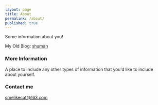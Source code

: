 ```yaml
---
layout: page
title: About
permalink: /about/
published: true
---
```


Some information about you!

My Old Blog: [shuman](http://cnblogs.com/shuman "To the groom, to the bride")

### More Information

A place to include any other types of information that you'd like to include about yourself.

### Contact me

[smelikecat@163.com](mailto:smelikecat@163.com)
